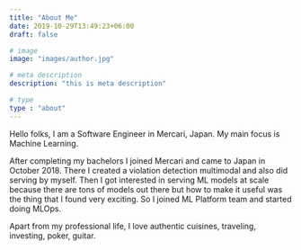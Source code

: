 ```yaml
---
title: "About Me"
date: 2019-10-29T13:49:23+06:00
draft: false

# image
image: "images/author.jpg"

# meta description
description: "this is meta description"

# type
type : "about"
---
```


Hello folks, I am a Software Engineer in Mercari, Japan. My main focus is Machine Learning.

After completing my bachelors I joined Mercari and came to Japan in October 2018. There I created a violation detection multimodal and also did serving by myself. Then I got interested in serving ML models at scale because there are tons of models out there but how to make it useful was the thing that I found very exciting. So I joined ML Platform team and started doing MLOps.

Apart from my professional life, I love authentic cuisines, traveling, investing, poker, guitar.